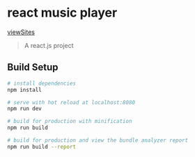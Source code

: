 # react music player
[viewSites](http://www.eveningwater.com/my-web-projects/react/1/)
> A react.js project

## Build Setup

``` bash
# install dependencies
npm install

# serve with hot reload at localhost:8080
npm run dev

# build for production with minification
npm run build

# build for production and view the bundle analyzer report
npm run build --report
```


